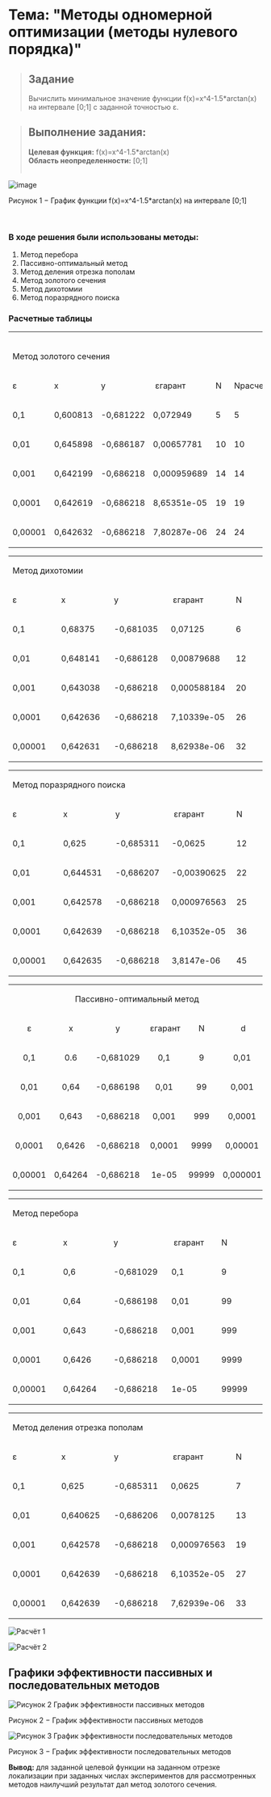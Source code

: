 <h1>Тема: "Методы одномерной оптимизации (методы нулевого порядка)"</h1>

> <strong><h2>Задание</h2></strong>
> <p>Вычислить минимальное значение функции f(x)=x^4-1.5*arctan(x) на интервале [0;1] с заданной точностью ɛ.</p>

> <strong><h2>Выполнение задания:</h2></strong>
<strong>Целевая функция:</strong> f(x)=x^4-1.5*arctan(x) <br>
<strong>Область неопределенности:</strong> [0;1] <br> <br>

![image](https://github.com/user-attachments/assets/6454c5e0-211d-4e22-924e-f9c3defa8136)
<p>Рисунок 1 − График функции f(x)=x^4-1.5*arctan(x) на интервале [0;1]</p> <br>

<h3>В ходе решения были использованы методы:</h3>
<ol>
  <li>Метод перебора</li>
  <li>Пассивно-оптимальный метод</li>
  <li>Метод деления отрезка пополам</li>
  <li>Метод золотого сечения</li>
  <li>Метод дихотомии</li>
  <li>Метод поразрядного поиска</li>
</ol>

<strong><h3>Расчетные таблицы</h3></strong>

<table width="0">
<tbody>
<tr>
<td colspan="6" width="648"><strong><br /> </strong>
<p>Метод золотого сечения</p>
</td>
</tr>
<tr>
<td width="107">
<p>ɛ</p>
</td>
<td width="107">
<p>x</p>
</td>
<td width="107">
<p>y</p>
</td>
<td width="115">&nbsp;ɛгарант</td>
<td width="105">
<p>N</p>
</td>
<td width="107">Nрасчет&nbsp;</td>
</tr>
<tr>
<td width="107">
<p>0,1</p>
</td>
<td width="107">
<p>0,600813</p>
</td>
<td width="107">
<p>-0,681222</p>
</td>
<td width="115">
<p>0,072949</p>
</td>
<td width="105">
<p>5</p>
</td>
<td width="107">
<p>5</p>
</td>
</tr>
<tr>
<td width="107">
<p>0,01</p>
</td>
<td width="107">
<p>0,645898</p>
</td>
<td width="107">
<p>-0,686187</p>
</td>
<td width="115">
<p>0,00657781</p>
</td>
<td width="105">
<p>10</p>
</td>
<td width="107">
<p>10</p>
</td>
</tr>
<tr>
<td width="107">
<p>0,001</p>
</td>
<td width="107">
<p>0,642199</p>
</td>
<td width="107">
<p>-0,686218</p>
</td>
<td width="115">
<p>0,000959689</p>
</td>
<td width="105">
<p>14</p>
</td>
<td width="107">
<p>14</p>
</td>
</tr>
<tr>
<td width="107">
<p>0,0001</p>
</td>
<td width="107">
<p>0,642619</p>
</td>
<td width="107">
<p>-0,686218</p>
</td>
<td width="115">
<p>8,65351e-05</p>
</td>
<td width="105">
<p>19</p>
</td>
<td width="107">
<p>19</p>
</td>
</tr>
<tr>
<td width="107">
<p>0,00001</p>
</td>
<td width="107">
<p>0,642632</p>
</td>
<td width="107">
<p>-0,686218</p>
</td>
<td width="115">
<p>7,80287e-06</p>
</td>
<td width="105">
<p>24</p>
</td>
<td width="107">
<p>24</p>
</td>
</tr>
</tbody>
</table>

<table width="0">
<tbody>
<tr>
<td colspan="5" width="649">
<p>Метод дихотомии</p>
</td>
</tr>
<tr>
<td width="130">
<p>ɛ</p>
</td>
<td width="130">
<p>x</p>
</td>
<td width="130">
<p>y</p>
</td>
<td width="130">&nbsp;ɛгарант</td>
<td width="130">
<p>N</p>
</td>
</tr>
<tr>
<td width="130">
<p>0,1</p>
</td>
<td width="130">
<p>0,68375</p>
</td>
<td width="130">
<p>-0,681035</p>
</td>
<td width="130">
<p>0,07125</p>
</td>
<td width="130">
<p>6</p>
</td>
</tr>
<tr>
<td width="130">
<p>0,01</p>
</td>
<td width="130">
<p>0,648141</p>
</td>
<td width="130">
<p>-0,686128</p>
</td>
<td width="130">
<p>0,00879688</p>
</td>
<td width="130">
<p>12</p>
</td>
</tr>
<tr>
<td width="130">
<p>0,001</p>
</td>
<td width="130">
<p>0,643038</p>
</td>
<td width="130">
<p>-0,686218</p>
</td>
<td width="130">
<p>0,000588184</p>
</td>
<td width="130">
<p>20</p>
</td>
</tr>
<tr>
<td width="130">
<p>0,0001</p>
</td>
<td width="130">
<p>0,642636</p>
</td>
<td width="130">
<p>-0,686218</p>
</td>
<td width="130">
<p>7,10339e-05</p>
</td>
<td width="130">
<p>26</p>
</td>
</tr>
<tr>
<td width="130">
<p>0,00001</p>
</td>
<td width="130">
<p>0,642631</p>
</td>
<td width="130">
<p>-0,686218</p>
</td>
<td width="130">
<p>8,62938e-06</p>
</td>
<td width="130">
<p>32</p>
</td>
</tr>
</tbody>
</table>

<table width="0">
<tbody>
<tr>
<td colspan="5" width="649">
<p>Метод поразрядного поиска</p>
</td>
</tr>
<tr>
<td width="147">
<p>ɛ</p>
</td>
<td width="125">
<p>x</p>
</td>
<td width="125">
<p>y</p>
</td>
<td width="127">&nbsp;ɛгарант</td>
<td width="125">
<p>N</p>
</td>
</tr>
<tr>
<td width="147">
<p>0,1</p>
</td>
<td width="125">
<p>0,625</p>
</td>
<td width="125">
<p>-0,685311</p>
</td>
<td width="127">
<p>-0,0625</p>
</td>
<td width="125">
<p>12</p>
</td>
</tr>
<tr>
<td width="147">
<p>0,01</p>
</td>
<td width="125">
<p>0,644531</p>
</td>
<td width="125">
<p>-0,686207</p>
</td>
<td width="127">
<p>-0,00390625</p>
</td>
<td width="125">
<p>22</p>
</td>
</tr>
<tr>
<td width="147">
<p>0,001</p>
</td>
<td width="125">
<p>0,642578</p>
</td>
<td width="125">
<p>-0,686218</p>
</td>
<td width="127">
<p>0,000976563</p>
</td>
<td width="125">
<p>25</p>
</td>
</tr>
<tr>
<td width="147">
<p>0,0001</p>
</td>
<td width="125">
<p>0,642639</p>
</td>
<td width="125">
<p>-0,686218</p>
</td>
<td width="127">
<p>6,10352e-05</p>
</td>
<td width="125">
<p>36</p>
</td>
</tr>
<tr>
<td width="147">
<p>0,00001</p>
</td>
<td width="125">
<p>0,642635</p>
</td>
<td width="125">
<p>-0,686218</p>
</td>
<td width="127">
<p>3,8147e-06</p>
</td>
<td width="125">
<p>45</p>
</td>
</tr>
</tbody>
</table>

<table width="0">
<tbody>
<tr>
<td colspan="6" width="648">
<p style="text-align: center;">Пассивно-оптимальный метод</p>
</td>
</tr>
<tr>
<td style="text-align: center;" width="108">
<p>ɛ</p>
</td>
<td style="text-align: center;" width="108">
<p>x</p>
</td>
<td style="text-align: center;" width="108">
<p>y</p>
</td>
<td style="text-align: center;" width="108">&nbsp;ɛгарант</td>
<td style="text-align: center;" width="108">
<p>N</p>
</td>
<td style="text-align: center;" width="108">&nbsp;d</td>
</tr>
<tr>
<td style="text-align: center;" width="108">
<p>0,1</p>
</td>
<td style="text-align: center;" width="108">
<p>0.6</p>
</td>
<td style="text-align: center;" width="108">
<p>-0,681029</p>
</td>
<td style="text-align: center;" width="108">
<p>0,1</p>
</td>
<td style="text-align: center;" width="108">
<p>9</p>
</td>
<td style="text-align: center;" width="108">
<p>0,01</p>
</td>
</tr>
<tr>
<td style="text-align: center;" width="108">
<p>0,01</p>
</td>
<td style="text-align: center;" width="108">
<p>0,64</p>
</td>
<td style="text-align: center;" width="108">
<p>-0,686198</p>
</td>
<td style="text-align: center;" width="108">
<p>0,01</p>
</td>
<td style="text-align: center;" width="108">
<p>99</p>
</td>
<td style="text-align: center;" width="108">
<p>0,001</p>
</td>
</tr>
<tr>
<td style="text-align: center;" width="108">
<p>0,001</p>
</td>
<td style="text-align: center;" width="108">
<p>0,643</p>
</td>
<td style="text-align: center;" width="108">
<p>-0,686218</p>
</td>
<td style="text-align: center;" width="108">
<p>0,001</p>
</td>
<td style="text-align: center;" width="108">
<p>999</p>
</td>
<td style="text-align: center;" width="108">
<p>0,0001</p>
</td>
</tr>
<tr>
<td style="text-align: center;" width="108">
<p>0,0001</p>
</td>
<td style="text-align: center;" width="108">
<p>0,6426</p>
</td>
<td style="text-align: center;" width="108">
<p>-0,686218</p>
</td>
<td style="text-align: center;" width="108">
<p>0,0001</p>
</td>
<td style="text-align: center;" width="108">
<p>9999</p>
</td>
<td style="text-align: center;" width="108">
<p>0,00001</p>
</td>
</tr>
<tr>
<td style="text-align: center;" width="108">
<p>0,00001</p>
</td>
<td style="text-align: center;" width="108">
<p>0,64264</p>
</td>
<td style="text-align: center;" width="108">
<p>-0,686218</p>
</td>
<td style="text-align: center;" width="108">
<p>1e-05</p>
</td>
<td style="text-align: center;" width="108">
<p>99999</p>
</td>
<td style="text-align: center;" width="108">
<p>0,000001</p>
</td>
</tr>
</tbody>
</table>

<table width="0">
<tbody>
<tr>
<td colspan="5" width="643">
<p>Метод перебора</p>
</td>
</tr>
<tr>
<td width="129">
<p>ɛ</p>
</td>
<td width="129">
<p>x</p>
</td>
<td width="128">
<p>y</p>
</td>
<td width="129">&nbsp;ɛгарант</td>
<td width="129">
<p>N</p>
</td>
</tr>
<tr>
<td width="129">
<p>0,1</p>
</td>
<td width="129">
<p>0,6</p>
</td>
<td width="128">
<p>-0,681029</p>
</td>
<td width="129">
<p>0,1</p>
</td>
<td width="129">
<p>9</p>
</td>
</tr>
<tr>
<td width="129">
<p>0,01</p>
</td>
<td width="129">
<p>0,64</p>
</td>
<td width="128">
<p>-0,686198</p>
</td>
<td width="129">
<p>0,01</p>
</td>
<td width="129">
<p>99</p>
</td>
</tr>
<tr>
<td width="129">
<p>0,001</p>
</td>
<td width="129">
<p>0,643</p>
</td>
<td width="128">
<p>-0,686218</p>
</td>
<td width="129">
<p>0,001</p>
</td>
<td width="129">
<p>999</p>
</td>
</tr>
<tr>
<td width="129">
<p>0,0001</p>
</td>
<td width="129">
<p>0,6426</p>
</td>
<td width="128">
<p>-0,686218</p>
</td>
<td width="129">
<p>0,0001</p>
</td>
<td width="129">
<p>9999</p>
</td>
</tr>
<tr>
<td width="129">
<p>0,00001</p>
</td>
<td width="129">
<p>0,64264</p>
</td>
<td width="128">
<p>-0,686218</p>
</td>
<td width="129">
<p>1e-05</p>
</td>
<td width="129">
<p>99999</p>
</td>
</tr>
</tbody>
</table>

<table width="0">
<tbody>
<tr>
<td colspan="5" width="647">
<p>Метод деления отрезка пополам</p>
</td>
</tr>
<tr>
<td width="129">
<p>ɛ</p>
</td>
<td width="129">
<p>x</p>
</td>
<td width="129">
<p>y</p>
</td>
<td width="129">&nbsp;ɛгарант</td>
<td width="129">
<p>N</p>
</td>
</tr>
<tr>
<td width="129">
<p>0,1</p>
</td>
<td width="129">
<p>0,625</p>
</td>
<td width="129">
<p>-0,685311</p>
</td>
<td width="129">
<p>0,0625</p>
</td>
<td width="129">
<p>7</p>
</td>
</tr>
<tr>
<td width="129">
<p>0,01</p>
</td>
<td width="129">
<p>0,640625</p>
</td>
<td width="129">
<p>-0,686206</p>
</td>
<td width="129">
<p>0,0078125</p>
</td>
<td width="129">
<p>13</p>
</td>
</tr>
<tr>
<td width="129">
<p>0,001</p>
</td>
<td width="129">
<p>0,642578</p>
</td>
<td width="129">
<p>-0,686218</p>
</td>
<td width="129">
<p>0,000976563</p>
</td>
<td width="129">
<p>19</p>
</td>
</tr>
<tr>
<td width="129">
<p>0,0001</p>
</td>
<td width="129">
<p>0,642639</p>
</td>
<td width="129">
<p>-0,686218</p>
</td>
<td width="129">
<p>6,10352e-05</p>
</td>
<td width="129">
<p>27</p>
</td>
</tr>
<tr>
<td width="129">
<p>0,00001</p>
</td>
<td width="129">
<p>0,642639</p>
</td>
<td width="129">
<p>-0,686218</p>
</td>
<td width="129">
<p>7,62939e-06</p>
</td>
<td width="129">
<p>33</p>
</td>
</tr>
</tbody>
</table>

![Расчёт 1](https://github.com/user-attachments/assets/2739ae31-d9fd-4986-a4fd-a1a02b85ae1d)

![Расчёт 2](https://github.com/user-attachments/assets/753256bc-b7fe-4cb0-9f03-c3bcbc5eefdb)

<h2>Графики эффективности пассивных и последовательных методов</h2>

![Рисунок 2 График эффективности пассивных методов](https://github.com/user-attachments/assets/27a7b65f-fabd-49f4-b602-1926a758e9a2)
<p>Рисунок 2 − График эффективности пассивных методов</p>

![Рисунок 3 График эффективности последовательных методов](https://github.com/user-attachments/assets/85abc14b-16e3-48e3-83f5-c13183c54d3a)
<p>Рисунок 3 − График эффективности последовательных методов</p>

<p><strong>Вывод:</strong> для заданной целевой функции на заданном отрезке
локализации при заданных числах экспериментов для рассмотренных
методов наилучший результат дал метод золотого сечения. </p><br>
